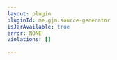 ```yaml
---
layout: plugin
pluginId: me.gjm.source-generator
isJarAvailable: true
error: NONE
violations: []

---
```

